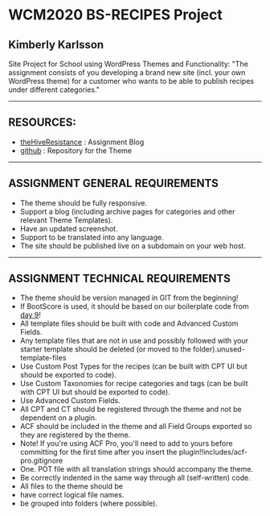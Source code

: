 # WCM2020 BS-RECIPES Project
## Kimberly Karlsson
  Site Project for School using WordPress Themes and Functionality: "The assignment consists of you developing a brand new site (incl. your own WordPress theme) for a customer who wants to be able to publish recipes under different categories."

---------------------------------------

## RESOURCES:

 - [theHiveResistance](https://wcm20.thehiveresistance.com/cms-saf-inlamningsuppgift/) : Assignment Blog
 - [github](https://trello.com/b/asHlJEdX/instalit) : Repository for the Theme

---------------------------------------

## ASSIGNMENT GENERAL REQUIREMENTS

- The theme should be fully responsive.
- Support a blog (including archive pages for categories and other relevant Theme Templates).
- Have an updated screenshot.
- Support to be translated into any language.
- The site should be published live on a subdomain on your web host.

---------------------------------------

## ASSIGNMENT TECHNICAL REQUIREMENTS

- The theme should be version managed in GIT from the beginning!
- If BootScore is used, it should be based on our boilerplate code from [day 9](wcm20-cms-saf-bootscore-5-boilerplate-with-sass.zip)!
- All template files should be built with code and Advanced Custom Fields.
- Any template files that are not in use and possibly followed with your starter template should be deleted (or moved to the folder).unused-template-files
- Use Custom Post Types for the recipes (can be built with CPT UI but should be exported to code).
- Use Custom Taxonomies for recipe categories and tags (can be built with CPT UI but should be exported to code).
- Use Advanced Custom Fields.
- All CPT and CT should be registered through the theme and not be dependent on a plugin.
- ACF should be included in the theme and all Field Groups exported so they are registered by the theme.
- Note! If you're using ACF Pro, you'll need to add to yours before committing for the first time after you insert the plugin!!includes/acf-pro.gitignore
- One. POT file with all translation strings should accompany the theme.
- Be correctly indented in the same way through all (self-written) code.
- All files to the theme should be
- have correct logical file names.
- be grouped into folders (where possible).